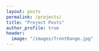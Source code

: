 ```yaml
---
layout: posts
permalink: /projects/
title: "Project Posts"
author_profile: true
header:
  image: "/images/frontRange.jpg"
---
```

